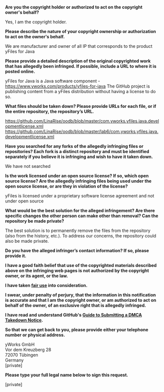 **Are you the copyright holder or authorized to act on the copyright owner's behalf?**

Yes, I am the copyright holder.

**Please describe the nature of your copyright ownership or authorization to act on the owner's behalf.**

We are manufacturer and owner of all IP that corresponds to the product yFiles for Java

**Please provide a detailed description of the original copyrighted work that has allegedly been infringed. If possible, include a URL to where it is posted online.**

yFiles for Java is a Java software component - https://www.yworks.com/products/yfiles-for-java
The GitHub project is publishing content from a yFiles distribution without having a license to do so.

**What files should be taken down? Please provide URLs for each file, or if the entire repository, the repository’s URL.**

https://github.com/LinaRise/oodb/blob/master/com.yworks.yfiles.java.developmentlicense.xml
https://github.com/LinaRise/oodb/blob/master/lab6/com.yworks.yfiles.java.developmentlicense.xml

**Have you searched for any forks of the allegedly infringing files or repositories? Each fork is a distinct repository and must be identified separately if you believe it is infringing and wish to have it taken down.**

We have not searched

**Is the work licensed under an open source license? If so, which open source license? Are the allegedly infringing files being used under the open source license, or are they in violation of the license?**

yFiles is licensed under a proprietary software license agreement and not under open source

**What would be the best solution for the alleged infringement? Are there specific changes the other person can make other than removal? Can the repository be made private?**

The best solution is to permanently remove the files from the repository (also from the history, etc.). To address our concerns, the repository could also be made private.

**Do you have the alleged infringer’s contact information? If so, please provide it.**

**I have a good faith belief that use of the copyrighted materials described above on the infringing web pages is not authorized by the copyright owner, or its agent, or the law.**

**I have taken <a href="https://www.lumendatabase.org/topics/22">fair use</a> into consideration.**

**I swear, under penalty of perjury, that the information in this notification is accurate and that I am the copyright owner, or am authorized to act on behalf of the owner, of an exclusive right that is allegedly infringed.**

**I have read and understand GitHub's <a href="https://help.github.com/articles/guide-to-submitting-a-dmca-takedown-notice/">Guide to Submitting a DMCA Takedown Notice</a>.**

**So that we can get back to you, please provide either your telephone number or physical address.**

yWorks GmbH  
Vor dem Kreuzberg 28  
72070 Tübingen  
Germany  
[private]  

**Please type your full legal name below to sign this request.**

[private]

